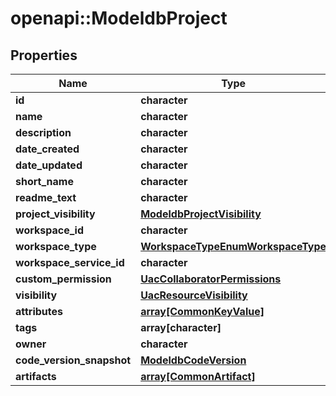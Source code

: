 # openapi::ModeldbProject


## Properties
Name | Type | Description | Notes
------------ | ------------- | ------------- | -------------
**id** | **character** |  | [optional] 
**name** | **character** |  | [optional] 
**description** | **character** |  | [optional] 
**date_created** | **character** |  | [optional] 
**date_updated** | **character** |  | [optional] 
**short_name** | **character** |  | [optional] 
**readme_text** | **character** |  | [optional] 
**project_visibility** | [**ModeldbProjectVisibility**](modeldbProjectVisibility.md) |  | [optional] 
**workspace_id** | **character** |  | [optional] 
**workspace_type** | [**WorkspaceTypeEnumWorkspaceType**](WorkspaceTypeEnumWorkspaceType.md) |  | [optional] 
**workspace_service_id** | **character** |  | [optional] 
**custom_permission** | [**UacCollaboratorPermissions**](uacCollaboratorPermissions.md) |  | [optional] 
**visibility** | [**UacResourceVisibility**](uacResourceVisibility.md) |  | [optional] 
**attributes** | [**array[CommonKeyValue]**](commonKeyValue.md) |  | [optional] 
**tags** | **array[character]** |  | [optional] 
**owner** | **character** |  | [optional] 
**code_version_snapshot** | [**ModeldbCodeVersion**](modeldbCodeVersion.md) |  | [optional] 
**artifacts** | [**array[CommonArtifact]**](commonArtifact.md) |  | [optional] 


